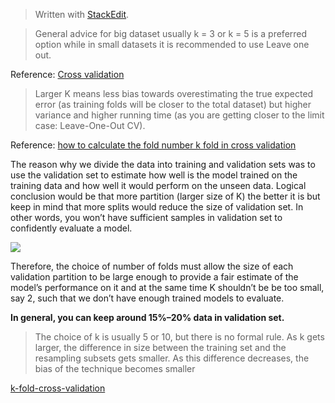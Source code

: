 


> Written with [StackEdit](https://stackedit.io/).

> General advice for big dataset usually k = 3 or k = 5 is a preferred option while in small datasets it is recommended to use Leave one out.

Reference: [Cross validation](https://towardsdatascience.com/cross-validation-70289113a072)

> Larger K means less bias towards overestimating the true expected error (as training folds will be closer to the total dataset) but higher variance and higher running time (as you are getting closer to the limit case: Leave-One-Out CV).

Reference: [how to calculate the fold number k fold in cross validation](https://datascience.stackexchange.com/questions/28158/how-to-calculate-the-fold-number-k-fold-in-cross-validation)

The reason why we divide the data into training and validation sets was to use the validation set to estimate how well is the model trained on the training data and how well it would perform on the unseen data. Logical conclusion would be that more partition (larger size of K) the better it is but keep in mind that more splits would reduce the size of validation set. In other words, you won’t have sufficient samples in validation set to confidently evaluate a model.

![](https://qph.fs.quoracdn.net/main-qimg-29c6f21ce298acfa228f37448f844ab8)

Therefore, the choice of number of folds must allow the size of each validation partition to be large enough to provide a fair estimate of the model’s performance on it and at the same time K shouldn’t be be too small, say 2, such that we don’t have enough trained models to evaluate.

**In general, you can keep around 15%–20% data in validation set.**

>The choice of k is usually 5 or 10, but there is no formal rule. As k gets larger, the difference in size between the training set and the resampling subsets gets smaller. As this difference decreases, the bias of the technique becomes smaller

[k-fold-cross-validation](https://machinelearningmastery.com/k-fold-cross-validation/)
<!--stackedit_data:
eyJoaXN0b3J5IjpbLTI5NDcyOTMyMCwxMjA0MzIyOTE0LC03Mz
I5ODU5NTJdfQ==
-->